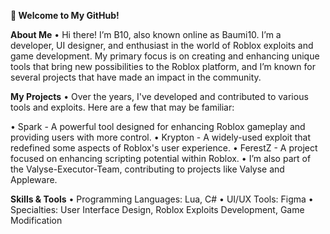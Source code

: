 **👋 Welcome to My GitHub!**

**About Me**
• Hi there! I’m B10, also known online as Baumi10. I’m a developer, UI designer, and enthusiast in the world of Roblox exploits and game development. My primary focus is on creating and enhancing unique tools that bring new possibilities to the Roblox platform, and I’m known for several projects that have made an impact in the community.

**My Projects**
• Over the years, I've developed and contributed to various tools and exploits. Here are a few that may be familiar:

• Spark - A powerful tool designed for enhancing Roblox gameplay and providing users with more control.
• Krypton - A widely-used exploit that redefined some aspects of Roblox's user experience.
• FerestZ - A project focused on enhancing scripting potential within Roblox.
• I’m also part of the Valyse-Executor-Team, contributing to projects like Valyse and Appleware.

**Skills & Tools**
• Programming Languages: Lua, C#
• UI/UX Tools: Figma
• Specialties: User Interface Design, Roblox Exploits Development, Game Modification
